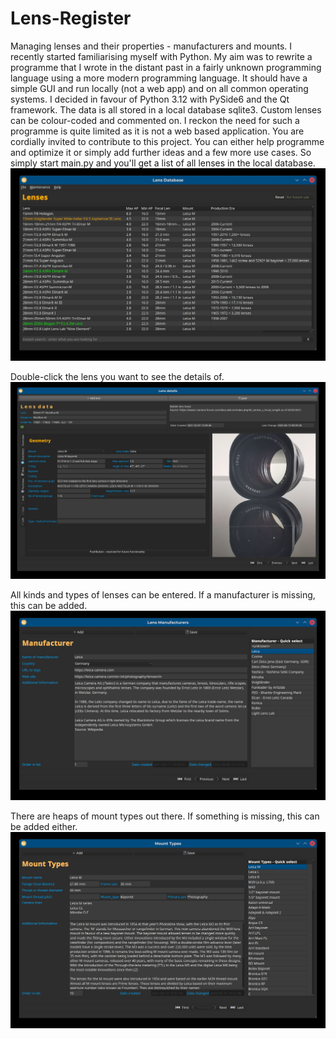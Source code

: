 # Lens-Register
Managing lenses and their properties - manufacturers and mounts.
I recently started familiarising myself with Python. My aim was to rewrite a programme that I wrote in the distant past in a fairly unknown programming language using a more modern programming language. It should have a simple GUI and run locally (not a web app) and on all common operating systems. I decided in favour of Python 3.12 with PySide6 and the Qt framework. The data is all stored in a local database sqlite3. Custom lenses can be colour-coded and commented on. I reckon the need for such a programme is quite limited as it is not a web based application. You are cordially invited to contribute to this project. You can either help programme and optimize it or simply add further ideas and a few more use cases.
So simply start main.py and you'll get a list of all lenses in the local database.
![Lereg1.jpg](images/Lereg1.jpg)

Double-click the lens you want to see the details of.
![Lereg2.jpg](images/Lereg2.jpg)



All kinds and types of lenses can be entered. If a manufacturer is missing, this can be added.
![Lereg3.jpg](images/Lereg3.jpg)

There are heaps of mount types out there. If something is missing, this can be added either.
![Lereg4.jpg](images/Lereg4.jpg)
